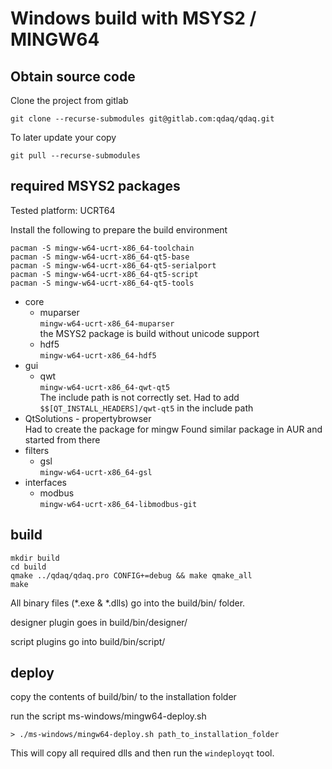 # Windows build with MSYS2 / MINGW64

## Obtain source code

Clone the project from gitlab

```
git clone --recurse-submodules git@gitlab.com:qdaq/qdaq.git
```

To later update your copy

```
git pull --recurse-submodules
```

## required MSYS2 packages

Tested platform: UCRT64

Install the following to prepare the build environment

```
pacman -S mingw-w64-ucrt-x86_64-toolchain
pacman -S mingw-w64-ucrt-x86_64-qt5-base
pacman -S mingw-w64-ucrt-x86_64-qt5-serialport
pacman -S mingw-w64-ucrt-x86_64-qt5-script
pacman -S mingw-w64-ucrt-x86_64-qt5-tools
```

- core
    - muparser    
      `mingw-w64-ucrt-x86_64-muparser`    
      the MSYS2 package is build without unicode support    
    - hdf5     
      `mingw-w64-ucrt-x86_64-hdf5`
- gui
    - qwt    
      `mingw-w64-ucrt-x86_64-qwt-qt5`   
      The include path is not correctly set. Had to add `$$[QT_INSTALL_HEADERS]/qwt-qt5` in the include path
- QtSolutions - propertybrowser    
  Had to create the package for mingw
  Found similar package in AUR and started from there
- filters
    - gsl    
      `mingw-w64-ucrt-x86_64-gsl`
- interfaces
  - modbus     
    `mingw-w64-ucrt-x86_64-libmodbus-git`


## build

```
mkdir build 
cd build    
qmake ../qdaq/qdaq.pro CONFIG+=debug && make qmake_all    
make    
```

All binary files (*.exe & *.dlls) go into the build/bin/ folder.

designer plugin goes in build/bin/designer/

script plugins go into build/bin/script/

## deploy

copy the contents of build/bin/ to the installation folder

run the script ms-windows/mingw64-deploy.sh
```
> ./ms-windows/mingw64-deploy.sh path_to_installation_folder
``` 

This will copy all required dlls and then run the `windeployqt` tool.


